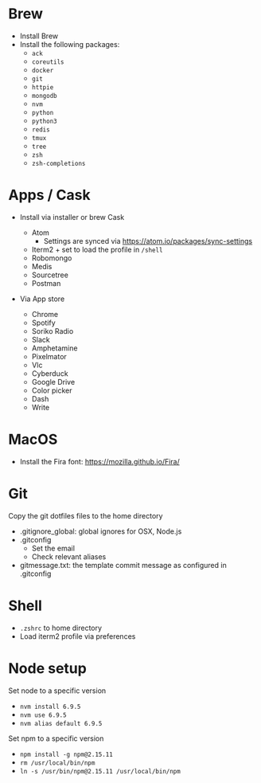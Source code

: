 # Brew

* Install Brew
* Install the following packages:
  * `ack`
  * `coreutils`
  * `docker`
  * `git`
  * `httpie`
  * `mongodb`
  * `nvm`
  * `python`
  * `python3`
  * `redis`
  * `tmux`
  * `tree`
  * `zsh`
  * `zsh-completions`

# Apps / Cask

* Install via installer or brew Cask
  * Atom
    * Settings are synced via https://atom.io/packages/sync-settings
  * Iterm2 + set to load the profile in `/shell`
  * Robomongo
  * Medis
  * Sourcetree
  * Postman

* Via App store
  * Chrome
  * Spotify
  * Soriko Radio
  * Slack
  * Amphetamine
  * Pixelmator
  * Vlc
  * Cyberduck
  * Google Drive
  * Color picker
  * Dash
  * Write

# MacOS

* Install the Fira font: https://mozilla.github.io/Fira/

# Git

Copy the git dotfiles files to the home directory

* .gitignore_global: global ignores for OSX, Node.js
* .gitconfig
  * Set the email
  * Check relevant aliases
* gitmessage.txt:  the template commit message as configured in .gitconfig

# Shell

* `.zshrc` to home directory
* Load iterm2 profile via preferences

# Node setup

Set node to a specific version

* `nvm install 6.9.5`
* `nvm use 6.9.5`
* `nvm alias default 6.9.5`

Set npm to a specific version

* `npm install -g npm@2.15.11`
* `rm /usr/local/bin/npm` 
* `ln -s /usr/bin/npm@2.15.11 /usr/local/bin/npm`
